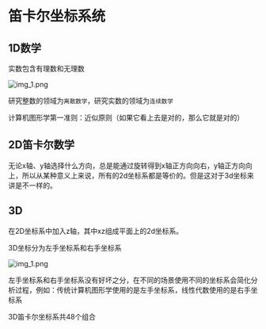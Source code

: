 # 笛卡尔坐标系统

## 1D数学

实数包含有理数和无理数

![img_1.png](/imgs/visual/3d-math/math-type.png)

研究整数的领域为`离散数学`，研究实数的领域为`连续数学`

计算机图形学第一准则：近似原则（如果它看上去是对的，那么它就是对的）

## 2D笛卡尔数学

无论x轴、y轴选择什么方向，总是能通过旋转得到x轴正方向向右，y轴正方向向上，所以从某种意义上来说，所有的2d坐标系都是等价的。但是这对于3d坐标来讲是不一样的。

## 3D

在2D坐标系中加入z轴，其中xz组成平面上的2d坐标系。

3D坐标分为左手坐标系和右手坐标系

![img_1.png](/imgs/visual/3d-math/xyz.png)

左手坐标系和右手坐标系没有好坏之分，在不同的场景使用不同的坐标系会简化分析过程，例如：传统计算机图形学使用的是左手坐标系，线性代数使用的是右手坐标系

3D笛卡尔坐标系共48个组合
